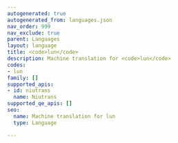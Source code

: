 ```yaml
---
autogenerated: true
autogenerated_from: languages.json
nav_order: 999
nav_exclude: true
parent: Languages
layout: language
title: <code>lun</code>
description: Machine translation for <code>lun</code>
codes:
- lun
family: []
supported_apis:
- id: niutrans
  name: Niutrans
supported_qe_apis: []
seo:
  name: Machine translation for lun
  type: Language

---
```


